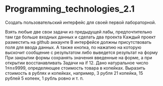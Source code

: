 # Programming_technologies_2.1
Создать пользовательский интерфейс для своей первой лабораторной.

Взять любые две свои задачи из предыдущей лабы, предпочтительно там где больше входных данных и сделать два проекта
Каждый проект разместить на github аккаунте
В интерфейсе должны присутствовать поля для ввода данных.
А также кнопка, по нажатию на которую выскочит сообщение с результатом либо выведется результат на форму
При закрытии формы сохранять значения введенные на форме, а при открытии восстанавливать
Задачи на if 12. Дано натуральное число 1≤n≤9999, определяющее стоимость товара в копейках. Выразить стоимость в рублях и копейках, например, 3 рубля 21 копейка, 15 рублей 5 копеек, 1 рубль ровно и т. п.
